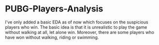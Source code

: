 # PUBG-Players-Analysis
I've only added a basic EDA as of now which focuses on the suspicious players who win. The basic idea is that it is
unrealistic to play the game without walking at all, let alone win. Moreover, there are some players who have won without
walking, riding or swimming.

